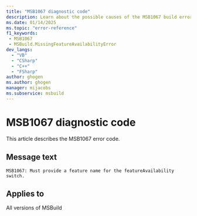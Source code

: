 ```yaml
---
title: "MSB1067 diagnostic code"
description: Learn about the possible causes of the MSB1067 build error, and get troubleshooting tips.
ms.date: 01/14/2025
ms.topic: "error-reference"
f1_keywords:
 - MSB1067
 - MSBuild.MissingFeatureAvailabilityError
dev_langs:
  - "VB"
  - "CSharp"
  - "C++"
  - "FSharp"
author: ghogen
ms.author: ghogen
manager: mijacobs
ms.subservice: msbuild
---
```


# MSB1067 diagnostic code

<!-- :::ErrorDefinitionDescription::: -->
<!-- :::editable-content name="introDescription"::: -->
This article describes the MSB1067 error code.
<!-- :::editable-content-end::: -->

## Message text

`MSB1067: Must provide a feature name for the featureAvailability switch.`

<!-- :::editable-content name="postOutputDescription"::: -->
<!--
{StrBegin="MSBUILD : error MSB1067: "}UE: This happens if the user does something like "msbuild.exe -featureAvailability". The user must pass in an actual feature name
      following the switch, as in "msbuild.exe -featureAvailability:blah".
      LOCALIZATION: The prefix "MSBUILD : error MSBxxxx:" should not be localized.
-->
<!-- :::editable-content-end::: -->
<!-- :::ErrorDefinitionDescription-end::: -->

## Applies to

All versions of MSBuild
